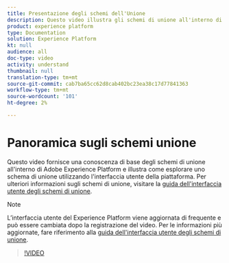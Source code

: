 ```yaml
---
title: Presentazione degli schemi dell'Unione
description: Questo video illustra gli schemi di unione all'interno di Adobe Experience Platform e illustra come esplorare uno schema di unione utilizzando l'interfaccia utente della piattaforma.
product: experience platform
type: Documentation
solution: Experience Platform
kt: null
audience: all
doc-type: video
activity: understand
thumbnail: null
translation-type: tm+mt
source-git-commit: cab7ba65cc62d8cab402bc23ea38c17d77841363
workflow-type: tm+mt
source-wordcount: '101'
ht-degree: 2%

---
```



# Panoramica sugli schemi unione

Questo video fornisce una conoscenza di base degli schemi di unione all&#39;interno di Adobe Experience Platform e illustra come esplorare uno schema di unione utilizzando l&#39;interfaccia utente della piattaforma. Per ulteriori informazioni sugli schemi di unione, visitare la [guida dell&#39;interfaccia utente degli schemi di unione](../ui/union-schema.md).

>[!NOTE]
>
>L’interfaccia utente del Experience Platform  viene aggiornata di frequente e può essere cambiata dopo la registrazione del video. Per le informazioni più aggiornate, fare riferimento alla [guida dell&#39;interfaccia utente degli schemi di unione](../ui/union-schema.md).

>[!VIDEO](https://video.tv.adobe.com/v/329940?quality=12&learn=on&captions=eng)